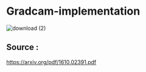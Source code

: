 # Gradcam-implementation

![download (2)](https://user-images.githubusercontent.com/53033648/83450657-a8248e00-a423-11ea-9e59-8f8781ce5183.png)

## Source : 
https://arxiv.org/pdf/1610.02391.pdf
